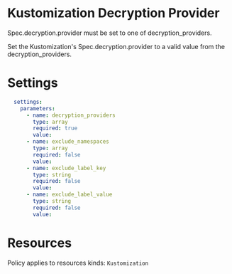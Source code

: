 # Kustomization Decryption Provider

Spec.decryption.provider must be set to one of decryption_providers.

Set the Kustomization's Spec.decryption.provider to a valid value from the decryption_providers.

# Settings
```yaml
  settings:
    parameters:
      - name: decryption_providers
        type: array
        required: true
        value:
      - name: exclude_namespaces
        type: array
        required: false
        value:
      - name: exclude_label_key
        type: string
        required: false
        value:
      - name: exclude_label_value
        type: string
        required: false
        value:
```

# Resources
Policy applies to resources kinds:
`Kustomization`
